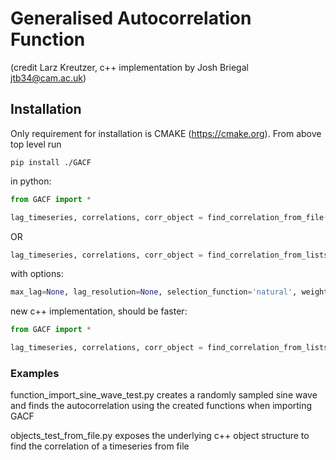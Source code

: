# Generalised Autocorrelation Function 
(credit Larz Kreutzer, c++ implementation by Josh Briegal jtb34@cam.ac.uk)

## Installation
Only requirement for installation is CMAKE (https://cmake.org).
From above top level run 
```
pip install ./GACF
```
in python:

```python
from GACF import *

lag_timeseries, correlations, corr_object = find_correlation_from_file('filepath')
```
OR
```python
lag_timeseries, correlations, corr_object = find_correlation_from_lists(values, timeseries, errors=None)
```
with options:
```python
max_lag=None, lag_resolution=None, selection_function='natural', weight_function='gaussian', alpha=None
```

new c++ implementation, should be faster:
```python
from GACF import *

lag_timeseries, correlations, corr_object = find_correlation_from_lists_cpp(values, timeseries, errors=None)
```

### Examples

function_import_sine_wave_test.py creates a randomly sampled sine wave and finds the autocorrelation
using the created functions when importing GACF

objects_test_from_file.py exposes the underlying c++ object structure to find the correlation of a timeseries from file
